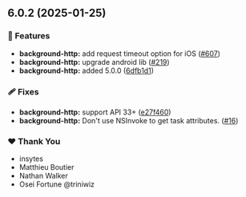 ## 6.0.2 (2025-01-25)

### 🚀 Features

- **background-http:** add request timeout option for iOS ([#607](https://github.com/NativeScript/plugins/pull/607))
- **background-http:** upgrade android lib ([#219](https://github.com/NativeScript/plugins/pull/219))
- **background-http:** added 5.0.0 ([6dfb1d1](https://github.com/NativeScript/plugins/commit/6dfb1d1))

### 🩹 Fixes

- **background-http:** support API 33+ ([e27f460](https://github.com/NativeScript/plugins/commit/e27f460))
- **background-http:** Don't use NSInvoke to get task attributes. ([#16](https://github.com/NativeScript/plugins/pull/16))

### ❤️ Thank You

- insytes
- Matthieu Boutier
- Nathan Walker
- Osei Fortune @triniwiz